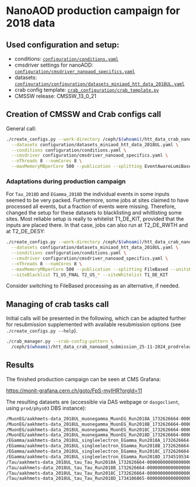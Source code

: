 # NanoAOD production campaign for 2018 data

## Used configuration and setup:

* conditions: [`configuration/conditions.yaml`](../configuration/conditions.yaml)
* cmsdriver settings for nanoAOD: [`configuration/cmsdriver_nanoaod_specifics.yaml`](../configuration/cmsdriver_nanoaod_specifics.yaml)
* datasets: [`configuration/configuration/datasets_miniaod_htt_data_2018UL.yaml`](../configuration/datasets_miniaod_htt_data_2018UL.yaml)
* crab config template: [`crab_configuration/crab_template.py`](../crab_configuration/crab_template.py)
* CMSSW release: CMSSW_13_0_21

## Creation of CMSSW and Crab configs call

General call:

```bash
./create_configs.py --work-directory /ceph/$(whoami)/htt_data_crab_nanoaod_submission_25-11-2024_prodreleasev12/ \
  --datasets configuration/datasets_miniaod_htt_data_2018UL.yaml \
  --conditions configuration/conditions.yaml \
  --cmsdriver configuration/cmsdriver_nanoaod_specifics.yaml \
  --nThreads 8 --numCores 8 \
  --maxMemoryMBperCore 500 --publication --splitting EventAwareLumiBased --unitsPerJob 1000000 --maxJobRuntimeMin 900
```

### Adaptations during production campaign

For `Tau_2018D` and `EGamma_2018D` the individual events in some inputs seemed to be very packed. Furthermore, some jobs at sites claimed to have processed all events, but a fraction of events were missing. Therefore, changed the setup for these datasets to blacklisting and whitlisting some sites. Most reliable setup is really to whitelist T1_DE_KIT, provided that the inputs are placed there. In that case, jobs can also run at T2_DE_RWTH and at T2_DE_DESY:

```bash
./create_configs.py --work-directory /ceph/$(whoami)/htt_data_crab_nanoaod_submission_25-11-2024_prodreleasev12_filebased/ \
  --datasets configuration/datasets_miniaod_htt_data_2018UL.yaml \
  --conditions configuration/conditions.yaml \
  --cmsdriver configuration/cmsdriver_nanoaod_specifics.yaml \
  --nThreads 8 --numCores 8 \
  --maxMemoryMBperCore 500 --publication --splitting FileBased --unitsPerJob 5 --maxJobRuntimeMin 900 \
  --siteBlacklist T1_US_FNAL T2_US_* --siteWhitelist T1_DE_KIT
```

 Consider switching to FileBased processing as an alternative, if needed.

## Managing of crab tasks call

Initial calls will be presented in the following, which can be adapted further for resubmission supplemented with available resubmission options (see `./create_configs.py --help`).

```bash
./crab_manager.py --crab-config-pattern \
  /ceph/$(whoami)/htt_data_crab_nanoaod_submission_25-11-2024_prodreleasev12*/crabconfigs/*.py
```

## Results

The finished production campaign can be seen at CMS Grafana:

https://monit-grafana.cern.ch/goto/FpS-myIHR?orgId=11

The resulting datasets are (accessible via DAS webpage or `dasgoclient`, using `prod/phys03` DBS instance):

```bash
/MuonEG/aakhmets-data_2018UL_muonegamma_MuonEG_Run2018A_1732626664-00000000000000000000000000000000/USER
/MuonEG/aakhmets-data_2018UL_muonegamma_MuonEG_Run2018B_1732626664-00000000000000000000000000000000/USER
/MuonEG/aakhmets-data_2018UL_muonegamma_MuonEG_Run2018C_1732626664-00000000000000000000000000000000/USER
/MuonEG/aakhmets-data_2018UL_muonegamma_MuonEG_Run2018D_1732626664-00000000000000000000000000000000/USER
/EGamma/aakhmets-data_2018UL_singleelectron_EGamma_Run2018A_1732626664-00000000000000000000000000000000/USER
/EGamma/aakhmets-data_2018UL_singleelectron_EGamma_Run2018B_1732626664-00000000000000000000000000000000/USER
/EGamma/aakhmets-data_2018UL_singleelectron_EGamma_Run2018C_1732626664-00000000000000000000000000000000/USER
/EGamma/aakhmets-data_2018UL_singleelectron_EGamma_Run2018D_1734519534-00000000000000000000000000000000/USER
/Tau/aakhmets-data_2018UL_tau_Tau_Run2018A_1732626664-00000000000000000000000000000000/USER
/Tau/aakhmets-data_2018UL_tau_Tau_Run2018B_1732626664-00000000000000000000000000000000/USER
/Tau/aakhmets-data_2018UL_tau_Tau_Run2018C_1732626664-00000000000000000000000000000000/USER
/Tau/aakhmets-data_2018UL_tau_Tau_Run2018D_1734106865-00000000000000000000000000000000/USER
```